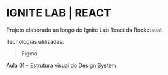 # IGNITE LAB | REACT
Projeto elaborado ao longo do Ignite Lab React da Rocketseat

Tecnologias utilizadas:
> Figma 

<a href="https://github.com/brunoesm07/ignite-lab-react/tree/main/Design-System-Figma"> Aula 01 - Estrutura visual do Design System </a>



